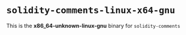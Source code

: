 # `solidity-comments-linux-x64-gnu`

This is the **x86_64-unknown-linux-gnu** binary for `solidity-comments`
